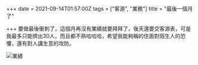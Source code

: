 +++
date = 2021-09-14T01:57:00Z
tags = ["客源", "業務"]
title = "最後一個月了"

+++
要做最後衝刺了，這個月再沒有業績就要拜拜了，後天還要交客源表，可是我最多只能擠出30人，而且都不熟哈哈哈，希望我能夠稱的住面對陌生人的恐懼，還有對人講生意的攻防。

![](https://images.pexels.com/photos/4962537/pexels-photo-4962537.jpeg?auto=compress&cs=tinysrgb&dpr=2&h=650&w=940 "業績")